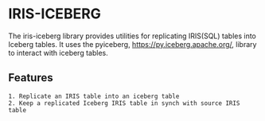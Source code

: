 # IRIS-ICEBERG
The iris-iceberg library provides utilities for replicating IRIS(SQL) tables into Iceberg tables. It uses the pyiceberg, https://py.iceberg.apache.org/, library to interact with iceberg tables.

## Features

    1. Replicate an IRIS table into an iceberg table
    2. Keep a replicated Iceberg IRIS table in synch with source IRIS table



